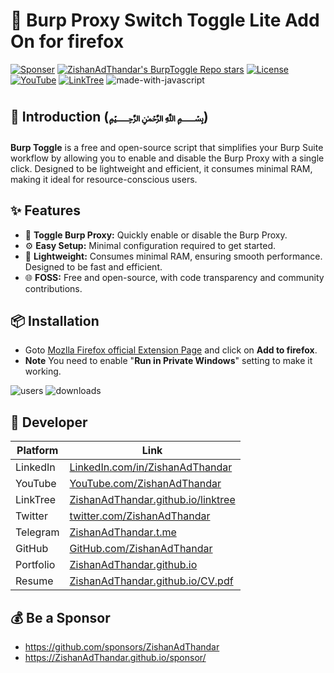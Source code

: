 # 🔄 Burp Proxy Switch Toggle Lite Add On for firefox

[![Sponser](https://img.shields.io/github/sponsors/ZishanAdThandar)](https://github.com/sponsors/ZishanAdThandar)
[![ZishanAdThandar's BurpToggle Repo stars](https://img.shields.io/github/stars/ZishanAdThandar/burptoggle)](https://github.com/ZishanAdThandar/burptoggle)
[![License](https://img.shields.io/github/license/ZishanAdThandar/burptoggle)](https://opensource.org/licenses/MIT)
[![YouTube](https://img.shields.io/youtube/channel/subscribers/UChgqXa2j7ZKkHX2Y76tSxoA)](https://youtube.com/@hackerstation)
[![LinkTree](https://img.shields.io/badge/Link-Tree-bbd343)](https://zishanadthandar.github.io/linktree/)
![made-with-javascript](https://img.shields.io/badge/Made%20with-JavaScript-1f425f.svg)


## 🌟 Introduction (﷽)

**Burp Toggle** is a free and open-source script that simplifies your Burp Suite workflow by allowing you to enable and disable the Burp Proxy with a single click. Designed to be lightweight and efficient, it consumes minimal RAM, making it ideal for resource-conscious users. 

## ✨ Features

- 🔄 **Toggle Burp Proxy:** Quickly enable or disable the Burp Proxy.
- ⚙️ **Easy Setup:** Minimal configuration required to get started.
- 🧩 **Lightweight:** Consumes minimal RAM, ensuring smooth performance. Designed to be fast and efficient.
- 🌐 **FOSS:** Free and open-source, with code transparency and community contributions.

## 📦 Installation

- Goto [Mozlla Firefox official Extension Page](https://addons.mozilla.org/en-US/firefox/addon/burp-proxy-toggler-lite) and click on **Add to firefox**.
- **Note** You need to enable "**Run in Private Windows**" setting to make it working.
  
![users](https://img.shields.io/amo/users/burp-proxy-toggler-lite)
![downloads](https://img.shields.io/amo/dw/burp-proxy-toggler-lite)

## 📃 Developer 

| Platform  | Link  |
|-----------|-------|
| LinkedIn  | [LinkedIn.com/in/ZishanAdThandar](https://www.linkedin.com/in/ZishanAdThandar) |
| YouTube   | [YouTube.com/ZishanAdThandar](https://youtube.com/ZishanAdThandar) |
| LinkTree  | [ZishanAdThandar.github.io/linktree](https://ZishanAdThandar.github.io/linktree) |
| Twitter   | [twitter.com/ZishanAdThandar](https://x.com/ZishanAdThandar) |
| Telegram  | [ZishanAdThandar.t.me](https://ZishanAdThandar.t.me) |
| GitHub    | [GitHub.com/ZishanAdThandar](https://github.com/ZishanAdThandar) |
| Portfolio | [ZishanAdThandar.github.io](https://ZishanAdThandar.github.io) |
| Resume    | [ZishanAdThandar.github.io/CV.pdf](https://ZishanAdThandar.github.io/CV.pdf) |

## 💰 Be a Sponsor  

- https://github.com/sponsors/ZishanAdThandar
- https://ZishanAdThandar.github.io/sponsor/

<!--
1. BTC `bc1q0qhgw5pdys7qqw07rcsyudu5wmv6208nhp5xtn`
2. ETH `0x8cdc24eeb9d1bf46929b2106e3535e0d1953fe1b`
3. ~~USDT (TRC20) `TGW1c7hzyszQNhQHM3aGa1nEKDNuyPueNE`~~ [Invalid]
-->



